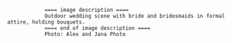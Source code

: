 
                ==== image description ====
                Outdoor wedding scene with bride and bridesmaids in formal attire, holding bouquets.
                ==== end of image description ====
                Photo: Alex and Jana Photo